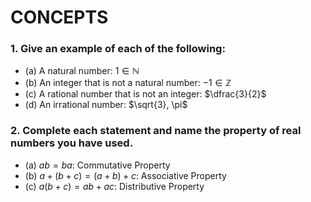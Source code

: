 # CONCEPTS

### 1. Give an example of each of the following: 
* (a) A natural number: $1 \in \mathbb{N}$
* (b) An integer that is not a natural number: $-1 \in \mathbb{Z}$
* (c) A rational number that is not an integer: $\dfrac{3}{2}$
* (d) An irrational number: $\sqrt{3}, \pi$

### 2. Complete each statement and name the property of real numbers you have used.
* (a) $ab = ba$: Commutative Property
* (b) $a + (b + c) = (a + b) + c$: Associative Property
* (c) $a(b + c) = ab + ac$: Distributive Property